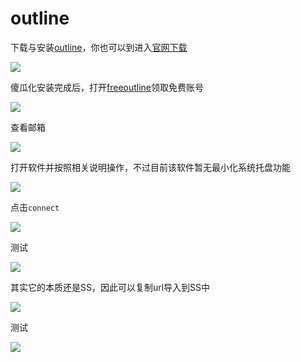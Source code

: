 # outline

下载与安装[outline](https://github.com/Jigsaw-Code/outline-releases/blob/master/client/Outline-Client.exe)，你也可以到进入[官网下载](https://www.getoutline.org/en/home)

![](https://raw.githubusercontent.com/loremwalker/fq-book/master/docs/images/2018-05-22_230009.png)

傻瓜化安装完成后，打开[freeoutline](http://freeoutline.org/zh)领取免费账号

![](https://raw.githubusercontent.com/loremwalker/fq-book/master/docs/images/2018-05-22_230630.png)

查看邮箱

![](https://raw.githubusercontent.com/loremwalker/fq-book/master/docs/images/2018-05-22_230910.png)

打开软件并按照相关说明操作，不过目前该软件暂无最小化系统托盘功能

![](https://raw.githubusercontent.com/loremwalker/fq-book/master/docs/images/2018-05-22_231326.png)

点击`connect`

![](https://raw.githubusercontent.com/loremwalker/fq-book/master/docs/images/2018-05-22_231653.png)

测试

![](https://raw.githubusercontent.com/loremwalker/fq-book/master/docs/images/2018-05-22_232000.png)

其实它的本质还是SS，因此可以复制url导入到SS中

![](https://raw.githubusercontent.com/loremwalker/fq-book/master/docs/images/2018-05-22_232925.png)

测试

![](https://raw.githubusercontent.com/loremwalker/fq-book/master/docs/images/2018-05-22_233807.png)

